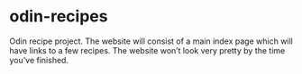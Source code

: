 # odin-recipes
Odin recipe project.
The website will consist of a main index page which will have links to a few recipes. The website won’t look very pretty by the time you’ve finished.
